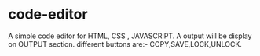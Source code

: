 # code-editor
A simple code editor for HTML, CSS , JAVASCRIPT.
A output will be display on OUTPUT section.
different buttons are:- COPY,SAVE,LOCK,UNLOCK.
